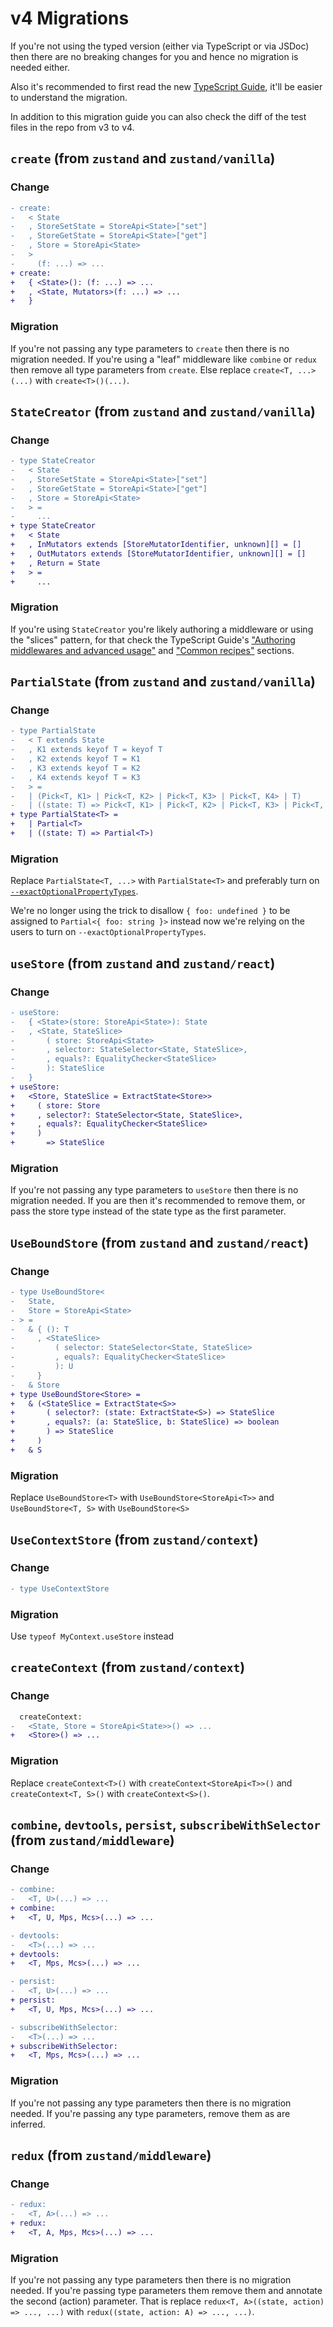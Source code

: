 # v4 Migrations

If you're not using the typed version (either via TypeScript or via JSDoc) then there are no breaking changes for you and hence no migration is needed either.

Also it's recommended to first read the new [TypeScript Guide](./typescript.md), it'll be easier to understand the migration.

In addition to this migration guide you can also check the diff of the test files in the repo from v3 to v4.

## `create` (from `zustand` and `zustand/vanilla`)

### Change

```diff
- create:
-   < State
-   , StoreSetState = StoreApi<State>["set"]
-   , StoreGetState = StoreApi<State>["get"]
-   , Store = StoreApi<State>
-   >
-     (f: ...) => ...
+ create:
+   { <State>(): (f: ...) => ...
+   , <State, Mutators>(f: ...) => ...
+   }
```

### Migration

If you're not passing any type parameters to `create` then there is no migration needed. If you're using a "leaf" middleware like `combine` or `redux` then remove all type parameters from `create`. Else replace `create<T, ...>(...)` with `create<T>()(...)`.

## `StateCreator` (from `zustand` and `zustand/vanilla`)

### Change

```diff
- type StateCreator
-   < State
-   , StoreSetState = StoreApi<State>["set"]
-   , StoreGetState = StoreApi<State>["get"]
-   , Store = StoreApi<State>
-   > =
-     ...
+ type StateCreator
+   < State
+   , InMutators extends [StoreMutatorIdentifier, unknown][] = []
+   , OutMutators extends [StoreMutatorIdentifier, unknown][] = []
+   , Return = State
+   > =
+     ...
```

### Migration

If you're using `StateCreator` you're likely authoring a middleware or using the "slices" pattern, for that check the TypeScript Guide's ["Authoring middlewares and advanced usage"](https://github.com/pmndrs/zustand/blob/main/docs/typescript.md#authoring-middlewares-and-advanced-usage) and ["Common recipes"](https://github.com/pmndrs/zustand/blob/main/docs/typescript.md#authoring-middlewares-and-advanced-usage) sections.

## `PartialState` (from `zustand` and `zustand/vanilla`)

### Change

```diff
- type PartialState
-   < T extends State
-   , K1 extends keyof T = keyof T
-   , K2 extends keyof T = K1
-   , K3 extends keyof T = K2
-   , K4 extends keyof T = K3
-   > =
-   | (Pick<T, K1> | Pick<T, K2> | Pick<T, K3> | Pick<T, K4> | T)
-   | ((state: T) => Pick<T, K1> | Pick<T, K2> | Pick<T, K3> | Pick<T, K4> | T)
+ type PartialState<T> =
+   | Partial<T>
+   | ((state: T) => Partial<T>)
```

### Migration

Replace `PartialState<T, ...>` with `PartialState<T>` and preferably turn on [`--exactOptionalPropertyTypes`](https://www.typescriptlang.org/tsconfig#exactOptionalPropertyTypes).

We're no longer using the trick to disallow `{ foo: undefined }` to be assigned to `Partial<{ foo: string }>` instead now we're relying on the users to turn on `--exactOptionalPropertyTypes`.

## `useStore` (from `zustand` and `zustand/react`)

### Change

```diff
- useStore:
-   { <State>(store: StoreApi<State>): State
-   , <State, StateSlice>
-       ( store: StoreApi<State>
-       , selector: StateSelector<State, StateSlice>,
-       , equals?: EqualityChecker<StateSlice>
-       ): StateSlice
-   }
+ useStore:
+   <Store, StateSlice = ExtractState<Store>>
+     ( store: Store
+     , selector?: StateSelector<State, StateSlice>,
+     , equals?: EqualityChecker<StateSlice>
+     )
+       => StateSlice
```

### Migration

If you're not passing any type parameters to `useStore` then there is no migration needed. If you are then it's recommended to remove them, or pass the store type instead of the state type as the first parameter.

## `UseBoundStore` (from `zustand` and `zustand/react`)

### Change 

```diff
- type UseBoundStore<
-   State,
-   Store = StoreApi<State>
- > =
-   & { (): T
-     , <StateSlice>
-         ( selector: StateSelector<State, StateSlice>
-         , equals?: EqualityChecker<StateSlice>
-         ): U
-     }
-   & Store
+ type UseBoundStore<Store> =
+   & (<StateSlice = ExtractState<S>>
+       ( selector?: (state: ExtractState<S>) => StateSlice
+       , equals?: (a: StateSlice, b: StateSlice) => boolean
+       ) => StateSlice
+     )
+   & S
```

### Migration

Replace `UseBoundStore<T>` with `UseBoundStore<StoreApi<T>>` and `UseBoundStore<T, S>` with `UseBoundStore<S>`

## `UseContextStore` (from `zustand/context`)

### Change

```diff
- type UseContextStore
```

### Migration

Use `typeof MyContext.useStore` instead

## `createContext` (from `zustand/context`)

### Change

```diff
  createContext:
-   <State, Store = StoreApi<State>>() => ...
+   <Store>() => ...
```

### Migration

Replace `createContext<T>()` with `createContext<StoreApi<T>>()` and `createContext<T, S>()` with `createContext<S>()`.

## `combine`, `devtools`, `persist`, `subscribeWithSelector` (from `zustand/middleware`)

### Change

```diff
- combine:
-   <T, U>(...) => ...
+ combine:
+   <T, U, Mps, Mcs>(...) => ...

- devtools:
-   <T>(...) => ...
+ devtools:
+   <T, Mps, Mcs>(...) => ...

- persist:
-   <T, U>(...) => ...
+ persist:
+   <T, U, Mps, Mcs>(...) => ...

- subscribeWithSelector:
-   <T>(...) => ...
+ subscribeWithSelector:
+   <T, Mps, Mcs>(...) => ...
```

### Migration

If you're not passing any type parameters then there is no migration needed. If you're passing any type parameters, remove them as are inferred.

## `redux` (from `zustand/middleware`)

### Change

```diff
- redux:
-   <T, A>(...) => ...
+ redux:
+   <T, A, Mps, Mcs>(...) => ...
```

### Migration

If you're not passing any type parameters then there is no migration needed. If you're passing type parameters them remove them and annotate the second (action) parameter. That is replace `redux<T, A>((state, action) => ..., ...)` with `redux((state, action: A) => ..., ...)`.

